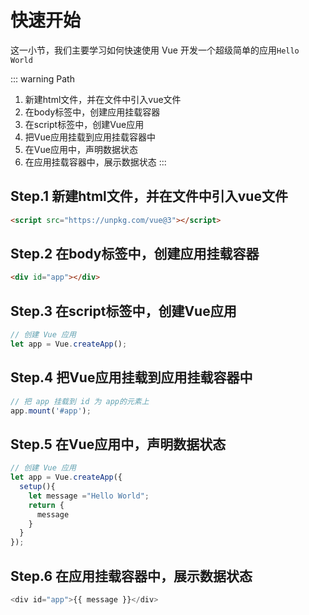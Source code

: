 # 快速开始

这一小节，我们主要学习如何快速使用 Vue 开发一个超级简单的应用`Hello World`

::: warning Path

1. 新建html文件，并在文件中引入vue文件
2. 在body标签中，创建应用挂载容器
3. 在script标签中，创建Vue应用
4. 把Vue应用挂载到应用挂载容器中
5. 在Vue应用中，声明数据状态
6. 在应用挂载容器中，展示数据状态
:::

## Step.1 新建html文件，并在文件中引入vue文件

```html
<script src="https://unpkg.com/vue@3"></script>
```

## Step.2 在body标签中，创建应用挂载容器

```html
<div id="app"></div>
```

## Step.3 在script标签中，创建Vue应用

```js
// 创建 Vue 应用
let app = Vue.createApp();
```

## Step.4 把Vue应用挂载到应用挂载容器中

```js
// 把 app 挂载到 id 为 app的元素上
app.mount('#app');
```

## Step.5 在Vue应用中，声明数据状态

```js
// 创建 Vue 应用
let app = Vue.createApp({
  setup(){
    let message ="Hello World";
    return {
      message
    }
  }
});
```

## Step.6 在应用挂载容器中，展示数据状态

```js
<div id="app">{{ message }}</div>
```
